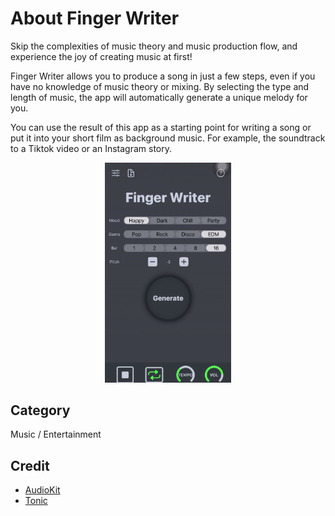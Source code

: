 # About Finger Writer

Skip the complexities of music theory and music production flow, and experience the joy of creating music at first!

Finger Writer allows you to produce a song in just a few steps, even if you have no knowledge of music theory or mixing. By selecting the type and length of music, the app will automatically generate a unique melody for you.

You can use the result of this app as a starting point for writing a song or put it into your short film as background music. For example, the soundtrack to a Tiktok video or an Instagram story.

<p align="center">
  <img src="img/main.png" width=40% />
</p>

## Category

Music / Entertainment

## Credit

* [AudioKit](https://github.com/AudioKit/AudioKit)
* [Tonic](https://github.com/AudioKit/Tonic)
